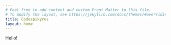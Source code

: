 ```yaml
---
# Feel free to add content and custom Front Matter to this file.
# To modify the layout, see https://jekyllrb.com/docs/themes/#overriding-theme-defaults
title: Codespikyrus
layout: home
---
```

<div class="blurb">
  <p>Hello!</p>
</div><!-- /.blurb -->
